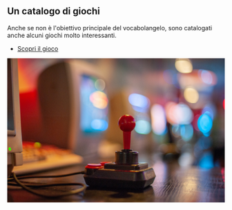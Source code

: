<section class="spotlight style1 orient-left content-align-left image-position-center onscroll-image-fade-in">
    <div class="content">
        <h2>Un catalogo di giochi</h2>
        <p> Anche se non è l'obiettivo principale del vocabolangelo, sono catalogati anche alcuni giochi molto interessanti.</p>
        <ul class="actions stacked">
            <li><a href="/giochi" class="button">Scopri il gioco</a></li>
        </ul>
    </div>
    <div class="image">
        <img src="images/joystick.jpg" alt="Joystick" />
    </div>
</section>
